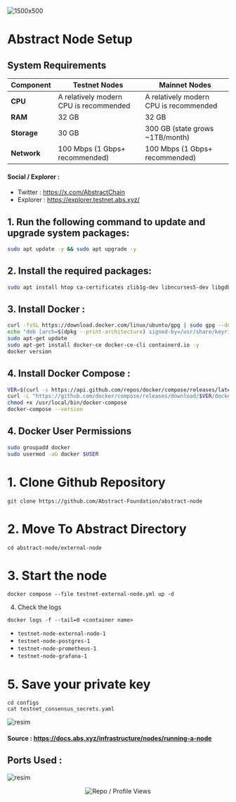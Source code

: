 ![1500x500](https://github.com/user-attachments/assets/d4754dff-ea86-409d-b5f5-bc1114c1394e)


# Abstract Node Setup 

## System Requirements

| Component        | Testnet Nodes              | Mainnet Nodes                         |
|------------------|----------------------------|---------------------------------------|
| **CPU**          | A relatively modern CPU is recommended | A relatively modern CPU is recommended |
| **RAM**          | 32 GB                     | 32 GB                                 |
| **Storage**      | 30 GB                     | 300 GB (state grows ~1TB/month)       |
| **Network**      | 100 Mbps (1 Gbps+ recommended) | 100 Mbps (1 Gbps+ recommended)        |

#### Social / Explorer : 

- Twitter : https://x.com/AbstractChain
- Explorer : https://explorer.testnet.abs.xyz/

## 1. Run the following command to update and upgrade system packages:

```bash
sudo apt update -y && sudo apt upgrade -y
```
## 2. Install the required packages:

```bash
sudo apt install htop ca-certificates zlib1g-dev libncurses5-dev libgdbm-dev libnss3-dev tmux iptables curl nvme-cli git wget make jq libleveldb-dev build-essential pkg-config ncdu tar clang bsdmainutils lsb-release libssl-dev libreadline-dev libffi-dev jq gcc screen unzip lz4 -y
```
## 3. Install Docker : 

```bash
curl -fsSL https://download.docker.com/linux/ubuntu/gpg | sudo gpg --dearmor -o /usr/share/keyrings/docker-archive-keyring.gpg
echo "deb [arch=$(dpkg --print-architecture) signed-by=/usr/share/keyrings/docker-archive-keyring.gpg] https://download.docker.com/linux/ubuntu $(lsb_release -cs) stable" | sudo tee /etc/apt/sources.list.d/docker.list > /dev/null
sudo apt-get update
sudo apt-get install docker-ce docker-ce-cli containerd.io -y
docker version
```

## 4. Install Docker Compose : 

```bash
VER=$(curl -s https://api.github.com/repos/docker/compose/releases/latest | grep tag_name | cut -d '"' -f 4)
curl -L "https://github.com/docker/compose/releases/download/$VER/docker-compose-$(uname -s)-$(uname -m)" -o /usr/local/bin/docker-compose
chmod +x /usr/local/bin/docker-compose
docker-compose --version
```

## 4. Docker User Permissions

```bash
sudo groupadd docker
sudo usermod -aG docker $USER
```

# 1. Clone Github Repository
```
git clone https://github.com/Abstract-Foundation/abstract-node
```
# 2. Move To Abstract Directory
```
cd abstract-node/external-node
```
# 3. Start the node
```
docker compose --file testnet-external-node.yml up -d
```
4. Check the logs
```
docker logs -f --tail=0 <container name>
```
- `testnet-node-external-node-1`
- `testnet-node-postgres-1`
- `testnet-node-prometheus-1`
- `testnet-node-grafana-1`

# 5. Save your private key

```
cd configs
cat testnet_consensus_secrets.yaml
```

![resim](https://github.com/user-attachments/assets/b7570ec2-b9d1-4f76-a8fa-b6db73041593)

#### Source : https://docs.abs.xyz/infrastructure/nodes/running-a-node

## Ports Used : 

![resim](https://github.com/user-attachments/assets/3cd95943-34e6-4db2-91db-f7aee1711c19)

<p align="center">
  <img src="https://komarev.com/ghpvc/?username=FurkanL0&style=flat-square&color=brightgreen" alt="Repo / Profile Views" />
</p>

